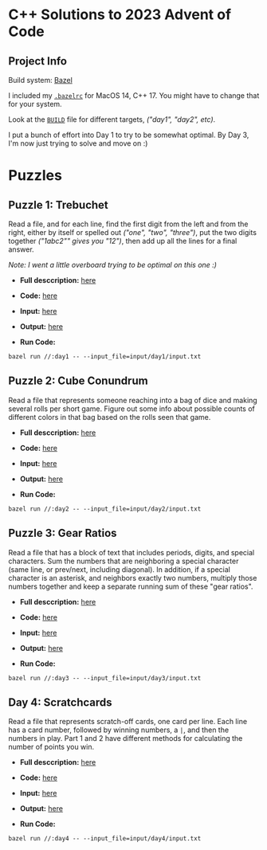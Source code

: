 C++ Solutions to 2023 Advent of Code
====================================

Project Info
------------

Build system: [Bazel](https://bazel.build)

I included my [`.bazelrc`](.bazelrc) for MacOS 14, C++ 17. You might have to change that for your system.

Look at the [`BUILD`](BUILD) file for different targets, _("day1", "day2", etc)_.

I put a bunch of effort into Day 1 to try to be somewhat optimal. By Day 3, I'm now just trying to solve
and move on :)

Puzzles
=======

Puzzle 1: Trebuchet
-------------------

Read a file, and for each line, find the first digit from the left and from the right, either by itself or
spelled out _("one", "two", "three")_, put the two digits together _("1abc2"" gives you "12")_, then add
up all the lines for a final answer.

_Note: I went a little overboard trying to be optimal on this one :)_

- **Full desccription:** [here](DAY_1.md)

- **Code:** [here](day1.cc)

- **Input:** [here](input/day1/input.txt)

- **Output:** [here](output/day1.txt)

- **Run Code:**

```
bazel run //:day1 -- --input_file=input/day1/input.txt
```

Puzzle 2: Cube Conundrum
------------------------

Read a file that represents someone reaching into a bag of dice and making several rolls per short
game. Figure out some info about possible counts of different colors in that bag based on the rolls
seen that game.

- **Full desccription:** [here](DAY_2.md)

- **Code:** [here](day2.cc)

- **Input:** [here](input/day2/input.txt)

- **Output:** [here](output/day2.txt)

- **Run Code:**

```
bazel run //:day2 -- --input_file=input/day2/input.txt
```

Puzzle 3: Gear Ratios
---------------------

Read a file that has a block of text that includes periods, digits, and special characters. Sum
the numbers that are neighboring a special character (same line, or prev/next, including diagonal).
In addition, if a special character is an asterisk, and neighbors exactly two numbers, multiply
those numbers together and keep a separate running sum of these "gear ratios".

- **Full desccription:** [here](DAY_3.md)

- **Code:** [here](day3.cc)

- **Input:** [here](input/day3/input.txt)

- **Output:** [here](output/day3.txt)

- **Run Code:**

```
bazel run //:day3 -- --input_file=input/day3/input.txt
```

Day 4: Scratchcards
-------------------

Read a file that represents scratch-off cards, one card per line. Each line has a card number, followed
by winning numbers, a `|`, and then the numbers in play. Part 1 and 2 have different methods for
calculating the number of points you win.

- **Full desccription:** [here](DAY_4.md)

- **Code:** [here](day4.cc)

- **Input:** [here](input/day4/input.txt)

- **Output:** [here](output/day4.txt)

- **Run Code:**

```
bazel run //:day4 -- --input_file=input/day4/input.txt
```
